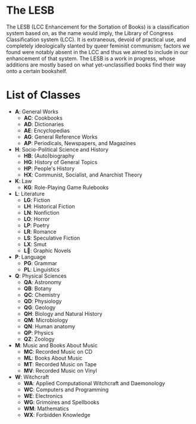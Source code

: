 # The LESB
The LESB (LCC Enhancement for the Sortation of Books) is 
a classification system based on, as the name would imply, the Library of Congress 
Classification system (LCC). It is extraneous, devoid of practical use, and completely 
ideologically slanted by queer feminist communism; factors we found were notably absent 
in the LCC and thus we aimed to include in our enhancement of that system. The LESB is 
a work in progress, whose additions are mostly based on what yet-unclassified books 
find their way onto a certain bookshelf.

# List of Classes

- **A**: General Works
  - **AC**: Cookbooks
  - **AD**: Dictionaries
  - **AE**: Encyclopedias
  - **AG**: General Reference Works
  - **AP**: Periodicals, Newspapers, and Magazines
- **H**: Socio-Political Science and History
  - **HB**: (Auto)biography
  - **HG**: History of General Topics
  - **HP**: People's History
  - **HX**: Communist, Socialist, and Anarchist Theory
- **K**: Law
  - **KG**: Role-Playing Game Rulebooks
- **L**: Literature
  - **LG**: Fiction
  - **LH**: Historical Fiction
  - **LN**: Nonfiction
  - **LO**: Horror
  - **LP**: Poetry
  - **LR**: Romance
  - **LS**: Speculative Fiction
  - **LX**: Smut
  - **L📖**: Graphic Novels
- **P**: Language
  - **PG**: Grammar
  - **PL**: Linguistics
- **Q**: Physical Sciences
  - **QA**: Astronomy
  - **QB**: Botany
  - **QC**: Chemistry
  - **QD**: Physiology
  - **QG**: Geology
  - **QH**: Biology and Natural History
  - **QM**: Microbiology
  - **QN**: Human anatomy
  - **QP**: Physics
  - **QZ**: Zoology
- **M**: Music and Books About Music
  - **MC**: Recorded Music on CD
  - **ML**: Books About Music
  - **MT**: Recorded Music on Tape
  - **MV**: Recorded Music on Vinyl
- **W**: Witchcraft
  - **WA**: Applied Computational Witchcraft and Daemonology
  - **WC**: Computers and Programming
  - **WE**: Electronics
  - **WG**: Grimoires and Spellbooks
  - **WM**: Mathematics
  - **WX**: Forbidden Knowledge
